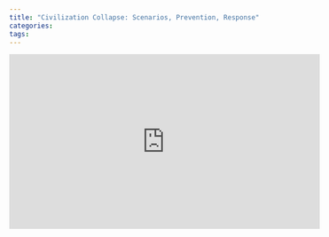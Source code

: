```yaml
---
title: "Civilization Collapse: Scenarios, Prevention, Response"
categories:
tags:
---
```


<iframe width="560" height="315" src="https://www.youtube.com/embed/gbYWHBoQ9gM" frameborder="0" allow="accelerometer; autoplay; encrypted-media; gyroscope; picture-in-picture" allowfullscreen></iframe>

